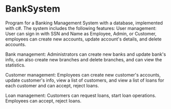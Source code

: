 # BankSystem

Program for a Banking Management System with a database, implemented with c#.
The system includes the following features:
User management: User can sign in with SSN and Name as Employee, Admin, or Customer, employees can create new accounts, update account's details, and delete accounts.

Bank management: Administrators can create new banks and update bank's info, can also create new branches and delete branches, and can view the statistics. 

Customer management: Employees can create new customer's accounts, update customer's info, view a list of customers, and view a list of loans for each customer and can accept, reject loans.

Loan management: Customers can request loans, start loan operations. Employees can accept, reject loans.
